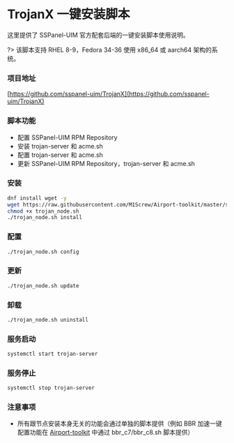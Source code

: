 # TrojanX 一键安装脚本

这里提供了 SSPanel-UIM 官方配套后端的一键安装脚本使用说明。

?> 该脚本支持 RHEL 8-9，Fedora 34-36 使用 x86_64 或 aarch64 架构的系统。

### 项目地址

[https://github.com/sspanel-uim/TrojanX](https://github.com/sspanel-uim/TrojanX)

### 脚本功能

* 配置 SSPanel-UIM RPM Repository
* 安装 trojan-server 和 acme.sh
* 配置 trojan-server 和 acme.sh
* 更新 SSPanel-UIM RPM Repository，trojan-server 和 acme.sh

### 安装

```bash
dnf install wget -y
wget https://raw.githubusercontent.com/M1Screw/Airport-toolkit/master/ssr_node.sh
chmod +x trojan_node.sh
./trojan_node.sh install
```

### 配置

```bash
./trojan_node.sh config
```

### 更新

```bash
./trojan_node.sh update
```

### 卸载

```bash
./trojan_node.sh uninstall
```

### 服务启动

```bash
systemctl start trojan-server
```

### 服务停止

```bash
systemctl stop trojan-server
```

### 注意事项

* 所有跟节点安装本身无关的功能会通过单独的脚本提供（例如 BBR 加速一键配置功能在 [Airport-toolkit](https://github.com/M1Screw/Airport-toolkit) 中通过 bbr_c7/bbr_c8.sh 脚本提供）
